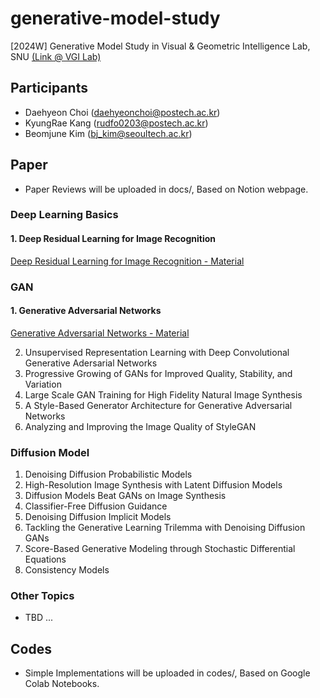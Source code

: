 # generative-model-study
[2024W] Generative Model Study in Visual & Geometric Intelligence Lab, SNU [(Link @ VGI Lab)](https://jaesik.info)

## Participants
- Daehyeon Choi (daehyeonchoi@postech.ac.kr)
- KyungRae Kang (rudfo0203@postech.ac.kr)
- Beomjune Kim (bj_kim@seoultech.ac.kr)

## Paper
- Paper Reviews will be uploaded in docs/, Based on Notion webpage.
  
### Deep Learning Basics 
#### 1. Deep Residual Learning for Image Recognition
[Deep Residual Learning for Image Recognition - Material](https://charming-sundial-50a.notion.site/Deep-Residual-Learning-for-Image-Recognition-f2de75a7ab314865bb0b2360e4a9750e)

### GAN 
#### 1. Generative Adversarial Networks 
[Generative Adversarial Networks - Material](https://charming-sundial-50a.notion.site/Generative-Adversarial-Networks-53764cdd4d4c4a19aadbd0ea4231bfc6)


2. Unsupervised Representation Learning with Deep Convolutional Generative Adersarial Networks
3. Progressive Growing of GANs for Improved Quality, Stability, and Variation
4. Large Scale GAN Training for High Fidelity Natural Image Synthesis
5. A Style-Based Generator Architecture for Generative Adversarial Networks
6. Analyzing and Improving the Image Quality of StyleGAN

### Diffusion Model 
1. Denoising Diffusion Probabilistic Models
2. High-Resolution Image Synthesis with Latent Diffusion Models
3. Diffusion Models Beat GANs on Image Synthesis
4. Classifier-Free Diffusion Guidance
5. Denoising Diffusion Implicit Models
6. Tackling the Generative Learning Trilemma with Denoising Diffusion GANs
7. Score-Based Generative Modeling through Stochastic Differential Equations
8. Consistency Models

### Other Topics
- TBD ...

## Codes
- Simple Implementations will be uploaded in codes/, Based on Google Colab Notebooks.
  
